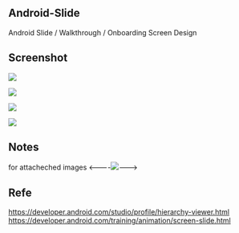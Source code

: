  Android-Slide
 -----
 
Android Slide / Walkthrough / Onboarding Screen Design



Screenshot
-----------

![](Screen%20Short/screenshot_0303154833.png)

![](Screen%20Short/screenshot_0303154901.png)

![](Screen%20Short/screenshot_0303154929.png)

![](Screen%20Short/screenshot_0303154955.png)


Notes
----

for attacheched images
<----![](images/you-picture.png)--->

Refe
-----

https://developer.android.com/studio/profile/hierarchy-viewer.html
https://developer.android.com/training/animation/screen-slide.html

